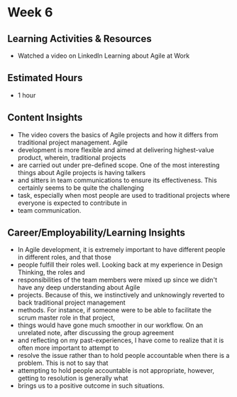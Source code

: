 # Week 6

## Learning Activities & Resources
- Watched a video on LinkedIn Learning about Agile at Work


## Estimated Hours
- 1 hour

## Content Insights
- The video covers the basics of Agile projects and how it differs from traditional project management. Agile
- development is more flexible and aimed at delivering highest-value product, wherein, traditional projects
- are carried out under pre-defined scope. One of the most interesting things about Agile projects is having talkers 
- and sitters in team communications to ensure its effectiveness. This certainly seems to be quite the challenging
- task, especially when most people are used to traditional projects where everyone is expected to contribute in
- team communication. 

## Career/Employability/Learning Insights
- In Agile development, it is extremely important to have different people in different roles, and that those 
- people fulfill their roles well. Looking back at my experience in Design Thinking, the roles and 
- responsibilities of the team members were mixed up since we didn't have any deep understanding about Agile
- projects. Because of this, we instinctively and unknowingly reverted to back traditional project management 
- methods. For instance, if someone were to be able to facilitate the scrum master role in that project,
- things would have gone much smoother in our workflow. On an unrelated note, after discussing the group agreement
- and reflecting on my past-experiences, I have come to realize that it is often more important to attempt to
- resolve the issue rather than to hold people accountable when there is a problem. This is not to say that 
- attempting to hold people accountable is not appropriate, however, getting to resolution is generally what 
- brings us to a positive outcome in such situations.
